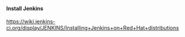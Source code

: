 #### Install Jenkins
https://wiki.jenkins-ci.org/display/JENKINS/Installing+Jenkins+on+Red+Hat+distributions



